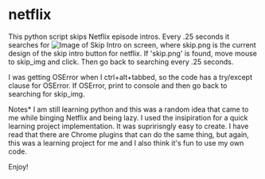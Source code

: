 # netflix

This python script skips Netflix episode intros. Every .25 seconds it searches for ![Image of Skip Intro](https://raw.githubusercontent.com/kickinslowly/netflix/master/skip.PNG) on screen, where skip.png is the current design of the skip intro button for netflix. If 'skip.png' is found, move mouse to skip_img and click. Then go back to searching every .25 seconds.

I was getting OSError when I ctrl+alt+tabbed, so the code has a try/except clause for OSError. If OSError, print to console and then go back to searching for skip_img.

Notes* I am still learning python and this was a random idea that came to me while binging Netflix and being lazy. I used the insipiration for a quick learning project implementation. It was supririsngly easy to create. I have read that there are Chrome plugins that can do the same thing, but again, this was a learning project for me and I also think it's fun to use my own code.

Enjoy!

